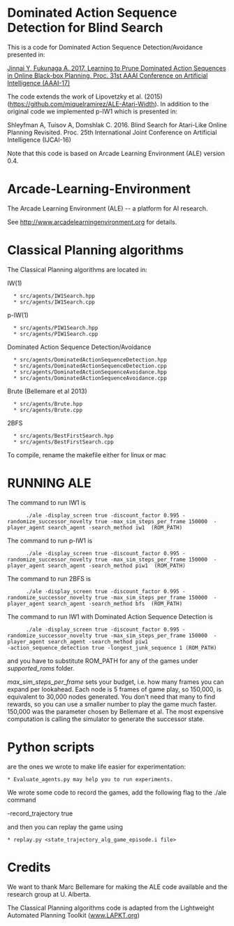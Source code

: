 # Dominated Action Sequence Detection for Blind Search 

This is a code for Dominated Action Sequence Detection/Avoidance presented in:

[Jinnai Y, Fukunaga A. 2017. Learning to Prune Dominated Action Sequences in Online Black-box Planning. Proc. 31st AAAI Conference on Artificial Intelligence (AAAI-17)](https://ojs.aaai.org/index.php/AAAI/article/download/10663/10522)

The code extends the work of Lipovetzky et al. (2015) (https://github.com/miquelramirez/ALE-Atari-Width).
In addition to the original code we implemented p-IW1 which is presented in:

Shleyfman A, Tuisov A, Domshlak C. 2016. Blind Search for Atari-Like Online Planning Revisited. Proc. 25th International Joint Conference on Artificial Intelligence (IJCAI-16)

Note that this code is based on Arcade Learning Environment (ALE) version 0.4.


Arcade-Learning-Environment
===========================

The Arcade Learning Environment (ALE) -- a platform for AI research.

See http://www.arcadelearningenvironment.org for details.

Classical Planning algorithms
=============================

The Classical Planning algorithms are located in: 

  IW(1)
  
      * src/agents/IW1Search.hpp
      * src/agents/IW1Search.cpp

  p-IW(1)
  
      * src/agents/PIW1Search.hpp
      * src/agents/PIW1Search.cpp

  Dominated Action Sequence Detection/Avoidance
  
      * src/agents/DominatedActionSequenceDetection.hpp
      * src/agents/DominatedActionSequenceDetection.cpp
      * src/agents/DominatedActionSequenceAvoidance.hpp
      * src/agents/DominatedActionSequenceAvoidance.cpp

  Brute (Bellemare et al 2013)
 
      * src/agents/Brute.hpp
      * src/agents/Brute.cpp

  2BFS

      * src/agents/BestFirstSearch.hpp
      * src/agents/BestFirstSearch.cpp

To compile, rename the makefile either for linux or mac

RUNNING ALE
===========

The command to run IW1 is 

```
      ./ale -display_screen true -discount_factor 0.995 -randomize_successor_novelty true -max_sim_steps_per_frame 150000  -player_agent search_agent -search_method iw1  (ROM_PATH)
```

The command to run p-IW1 is 

```
      ./ale -display_screen true -discount_factor 0.995 -randomize_successor_novelty true -max_sim_steps_per_frame 150000  -player_agent search_agent -search_method piw1  (ROM_PATH)
```

The command to run 2BFS is 
```
      ./ale -display_screen true -discount_factor 0.995 -randomize_successor_novelty true -max_sim_steps_per_frame 150000  -player_agent search_agent -search_method bfs  (ROM_PATH)
```

The command to run IW1 with Dominated Action Sequence Detection is 

```
      ./ale -display_screen true -discount_factor 0.995 -randomize_successor_novelty true -max_sim_steps_per_frame 150000  -player_agent search_agent -search_method piw1 
-action_sequence_detection true -longest_junk_sequence 1 (ROM_PATH)
```

and you have to substitute ROM_PATH for any of the games under *supported_roms* folder.

*max_sim_steps_per_frame* sets your budget, i.e. how many frames you can expand per lookahead. Each node is 5 frames of game play, so 150,000, is equivalent to 30,000 nodes generated. You don't need that many to find rewards, so you can use a smaller number to play the game much faster. 150,000 was the parameter chosen by Bellemare et al. The most expensive computation is calling the simulator to generate the successor state.



Python scripts
==============

are the ones we wrote to make life easier for experimentation:

    * Evaluate_agents.py may help you to run experiments.

We wrote some code to record the games, add the following flag to the ./ale command 

   -record_trajectory true

and then you can replay the game using

    * replay.py <state_trajectory_alg_game_episode.i file>
    
Credits
=======

We want to thank Marc Bellemare for making the ALE code available and the research group at U. Alberta.

The Classical Planning algorithms code is adapted from the Lightweight Automated Planning Toolkit (www.LAPKT.org)

